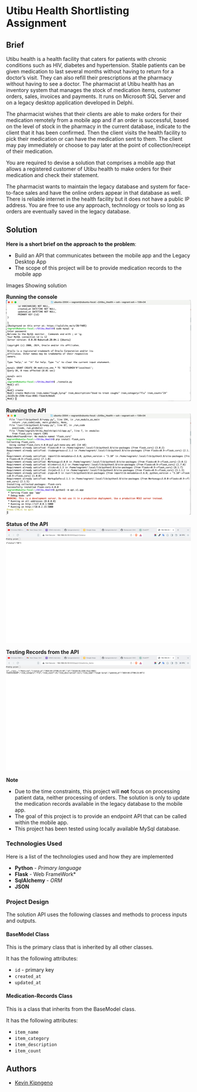 # Utibu Health Shortlisting Assignment

## Brief
Utibu health is a health facility that caters for patients with chronic conditions such as HIV, diabetes and hypertension. Stable patients can be given medication to last several months without having to return for a doctor’s visit. They can also refill their prescriptions at the pharmacy without having to see a doctor. The pharmacist at Utibu health has an inventory system that manages the stock of medication items, customer orders, sales, invoices and payments. It runs on Microsoft SQL Server and on a legacy desktop application developed in Delphi.

The pharmacist wishes that their clients are able to make orders for their medication remotely from a mobile app and if an order is successful, based on the level of stock in the pharmacy in the current database, indicate to the client that it has been confirmed. Then the client visits the health facility to pick their medication or can have the medication sent to them. The client may pay immediately or choose to pay later at the point of collection/receipt of their medication.

You are required to devise a solution that comprises a mobile app that allows a registered customer of Utibu health to make orders for their medication and check their statement. 

The pharmacist wants to maintain the legacy database and system for face-to-face sales and have the online orders appear in that database as well. There is reliable internet in the health facility but it does not have a public IP address. You are free to use any approach, technology or tools so long as orders are eventually saved in the legacy database.

## Solution

**Here is a short brief on the approach to the problem**:
* Build an API that communicates between the mobile app and the Legacy Desktop App
* The scope of this project will be to provide medication records to the mobile app


Images Showing solution

**Running the console**
![Running the console locally](https://github.com/kipngenokevin/Utibu_Health/blob/master/images/Screenshot%202024-03-27%20at%2011.24.17.png)


**Running the API**
![Running the API](https://github.com/kipngenokevin/Utibu_Health/blob/master/images/Screenshot%202024-03-27%20at%2011.33.13.png)


**Status of the API**
![Status of API](https://github.com/kipngenokevin/Utibu_Health/blob/master/images/Screenshot%202024-03-27%20at%2011.33.26.png)


**Testing Records from the API**
![Records from API](https://github.com/kipngenokevin/Utibu_Health/blob/master/images/Screenshot%202024-03-27%20at%2011.33.56.png)


**Note** 
* Due to the time constraints, this project will **not** focus on processing patient data, neither processing of orders. The solution is only to update the medication records available in the legacy database to the mobile app.
* The goal of this project is to provide an endpoint API that can be called within the mobile app.
* This project has been tested using locally available MySql database.

### Technologies Used
Here is a list of the technologies used and how they are implemented
* **Python** - *Primary language*
* **Flask** - Web FrameWork*
* **SqlAlchemy** - *ORM*
* **JSON**

### Project Design
The solution API uses the following classes and methods to process inputs and outputs.
#### BaseModel Class 
This is the primary class that is inherited by all other classes.

It has the following attributes:
* `id` - primary key
* `created_at`
* `updated_at`

#### Medication-Records Class
This is a class that inherits from the BaseModel class.

It has the following attributes:
* `item_name`
* `item_category`
* ```item_description```
* `item_count`

## Authors
* [Kevin Kipngeno](https://www.linkedin.com/in/kipngenokevin254/)
